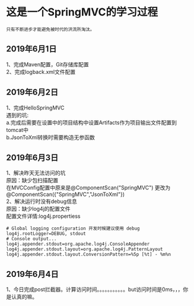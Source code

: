 # 这是一个SpringMVC的学习过程
`只有不断进步才能避免被时代的洪流所淘汰。`

## 2019年6月1日
1、完成Maven配置，Git存储库配置  
2、完成logback.xml文件配置
## 2019年6月2日
1、完成HelloSpringMVC  
遇到的坑:  
a.完成后需要在设置中的项目结构中设置Artifacts作为项目输出文件配置到tomcat中  
b.JsonToXml转换时需要构造无参函数
## 2019年6月3日
1、解决昨天无法访问的坑  
原因：缺少包扫描配置  
在MVCConfig配置中原来是@ComponentScan("SpringMVC") 更改为 @ComponentScan({"SpringMVC","JsonToXml"})   
2、解决运行时没有debug信息  
原因：缺少log4j的配置文件  
配置文件详情:log4j.propertiess   
```properties
# Global logging configuration 开发时候建议使用 debug
log4j.rootLogger=DEBUG, stdout
# Console output...
log4j.appender.stdout=org.apache.log4j.ConsoleAppender
log4j.appender.stdout.layout=org.apache.log4j.PatternLayout
log4j.appender.stdout.layout.ConversionPattern=%5p [%t] - %m%n
```
>>>
## 2019年6月4日
1、今日完成post拦截器。计算访问时间。。。。。。。。。。。but访问时间是0ms，，，你是认真的嘛。
